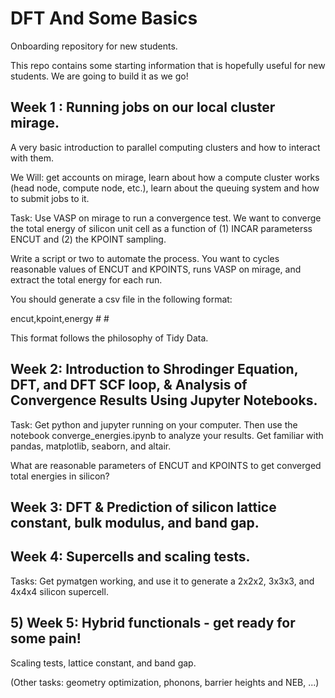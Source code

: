 # DFT And Some Basics
Onboarding repository for new students.

This repo contains some starting information that is hopefully useful for new students. 
We are going to build it as we go! 

## Week 1 : Running jobs on our local cluster mirage. 
A very basic introduction to parallel computing clusters and how to interact with them. 

We Will: get accounts on mirage, learn about how a compute cluster works (head node, compute node, etc.), 
learn about the queuing system and how to submit jobs to it. 

Task: Use VASP on mirage to run a convergence test. We want to converge the total 
energy of silicon unit cell as a function of (1) INCAR parameterss ENCUT and (2) the KPOINT sampling. 

Write a script or two to automate the process. You want to cycles reasonable values of ENCUT and KPOINTS, 
runs VASP on mirage, and extract the total energy for each run.  

You should generate a csv file in the following format: 

encut,kpoint,energy
\# 
\#

This format follows the philosophy of Tidy Data. 

## Week 2: Introduction to Shrodinger Equation, DFT, and DFT SCF loop, &  Analysis of Convergence Results Using Jupyter Notebooks. 

Task: Get python and jupyter running on your computer. 
Then use the notebook converge_energies.ipynb to analyze your results. 
Get familiar with pandas, matplotlib, seaborn, and altair. 

What are reasonable parameters of ENCUT and KPOINTS to get converged total energies in silicon? 

## Week 3: DFT & Prediction of silicon lattice constant, bulk modulus, and band gap. 

## Week 4: Supercells and scaling tests.  

Tasks: Get pymatgen working, and use it to generate a 2x2x2, 3x3x3, and 4x4x4 silicon supercell. 

## 5) Week 5: Hybrid functionals - get ready for some pain! 
Scaling tests, lattice constant, and band gap. 

(Other tasks: geometry optimization, phonons, barrier heights and NEB, ...) 
